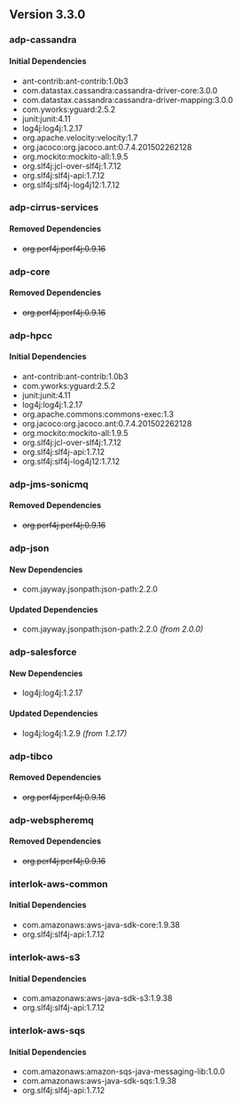## Version 3.3.0 ##

### adp-cassandra ###

#### Initial Dependencies ####
- ant-contrib:ant-contrib:1.0b3
- com.datastax.cassandra:cassandra-driver-core:3.0.0
- com.datastax.cassandra:cassandra-driver-mapping:3.0.0
- com.yworks:yguard:2.5.2
- junit:junit:4.11
- log4j:log4j:1.2.17
- org.apache.velocity:velocity:1.7
- org.jacoco:org.jacoco.ant:0.7.4.201502262128
- org.mockito:mockito-all:1.9.5
- org.slf4j:jcl-over-slf4j:1.7.12
- org.slf4j:slf4j-api:1.7.12
- org.slf4j:slf4j-log4j12:1.7.12

### adp-cirrus-services ###

#### Removed Dependencies ####
- ~~org.perf4j:perf4j:0.9.16~~

### adp-core ###

#### Removed Dependencies ####
- ~~org.perf4j:perf4j:0.9.16~~

### adp-hpcc ###

#### Initial Dependencies ####
- ant-contrib:ant-contrib:1.0b3
- com.yworks:yguard:2.5.2
- junit:junit:4.11
- log4j:log4j:1.2.17
- org.apache.commons:commons-exec:1.3
- org.jacoco:org.jacoco.ant:0.7.4.201502262128
- org.mockito:mockito-all:1.9.5
- org.slf4j:jcl-over-slf4j:1.7.12
- org.slf4j:slf4j-api:1.7.12
- org.slf4j:slf4j-log4j12:1.7.12

### adp-jms-sonicmq ###

#### Removed Dependencies ####
- ~~org.perf4j:perf4j:0.9.16~~

### adp-json ###

#### New Dependencies ####
- com.jayway.jsonpath:json-path:2.2.0

#### Updated Dependencies ####
- com.jayway.jsonpath:json-path:2.2.0 *(from 2.0.0)*

### adp-salesforce ###

#### New Dependencies ####
- log4j:log4j:1.2.17

#### Updated Dependencies ####
- log4j:log4j:1.2.9 *(from 1.2.17)*

### adp-tibco ###

#### Removed Dependencies ####
- ~~org.perf4j:perf4j:0.9.16~~

### adp-webspheremq ###

#### Removed Dependencies ####
- ~~org.perf4j:perf4j:0.9.16~~

### interlok-aws-common ###

#### Initial Dependencies ####
- com.amazonaws:aws-java-sdk-core:1.9.38
- org.slf4j:slf4j-api:1.7.12

### interlok-aws-s3 ###

#### Initial Dependencies ####
- com.amazonaws:aws-java-sdk-s3:1.9.38
- org.slf4j:slf4j-api:1.7.12

### interlok-aws-sqs ###

#### Initial Dependencies ####
- com.amazonaws:amazon-sqs-java-messaging-lib:1.0.0
- com.amazonaws:aws-java-sdk-sqs:1.9.38
- org.slf4j:slf4j-api:1.7.12
